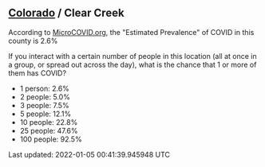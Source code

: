 
## [Colorado](/united-states/colorado) / Clear Creek

According to [MicroCOVID.org](http://microcovid.org),
the "Estimated Prevalence" of COVID in this county is 2.6%

If you interact with a certain number of people in this location
(all at once in a group, or spread out across the day), what is the chance that
1 or more of them has COVID?

- 1 person: 2.6%
- 2 people: 5.0%
- 3 people: 7.5%
- 5 people: 12.1%
- 10 people: 22.8%
- 25 people: 47.6%
- 100 people: 92.5%

Last updated: 2022-01-05 00:41:39.945948 UTC
